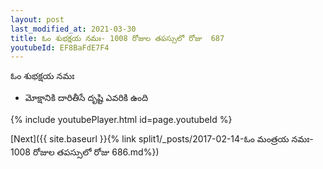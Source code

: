 ```yaml
---
layout: post
last_modified_at: 2021-03-30
title: ఓం శుభక్షయ నమః- 1008 రోజుల తపస్సులో రోజు  687
youtubeId: EF8BaFdE7F4
---
```

 
 
 ఓం శుభక్షయ నమః  
 
 -  మోక్షానికి దారితీసే దృష్టి ఎవరికి ఉంది 
 
  
 
  
 
 
 
 
 
 


{% include youtubePlayer.html id=page.youtubeId %}
 
[Next]({{ site.baseurl }}{% link  split1/_posts/2017-02-14-ఓం మంత్రయ నమః- 1008 రోజుల తపస్సులో రోజు  686.md%})
 
